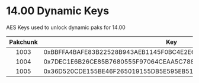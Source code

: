 # 14.00 Dynamic Keys
AES Keys used to unlock dynamic paks for 14.00

| Pakchunk | Key                                                                |
|:--------:|--------------------------------------------------------------------|
|   1003   | 0xBBFFA4BAFE83B22528B943AEB1145F0BC4E2E6B08A86C808CB1C8E9CB1F7321D |
|   1004   | 0x7DEC1E6B26CE85B7680555F97064CEAA5C788DFDC674F98A6A711F726DEDB943 |
|   1005   | 0x36D520CDE155BE46F265019155DB5E595EB51E3103F4C5EABAA955287A3773F3 |

